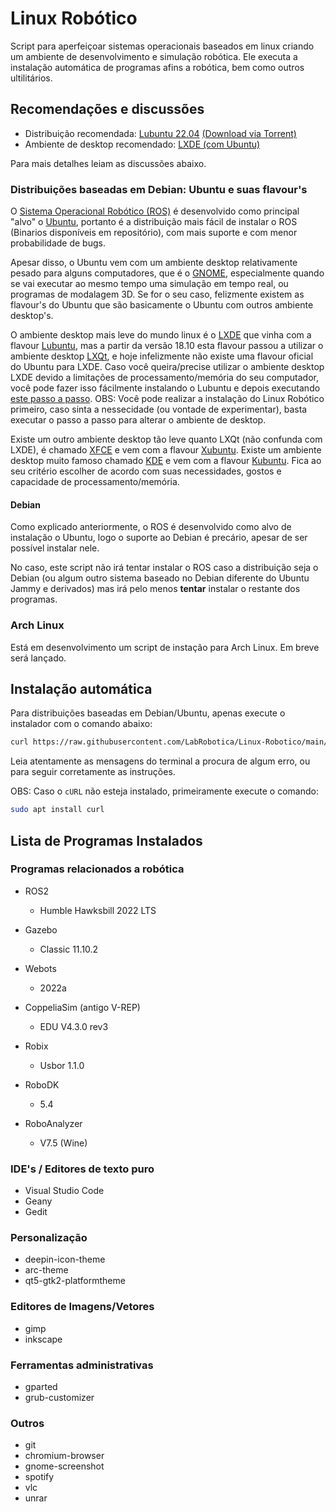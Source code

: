 # Linux Robótico

Script para aperfeiçoar sistemas operacionais baseados em linux criando um ambiente de desenvolvimento e simulação robótica. Ele executa a instalação automática de programas afins a robótica, bem como outros ultilitários.


## Recomendações e discussões

- Distribuição recomendada: [Lubuntu 22.04](https://cdimage.ubuntu.com/lubuntu/releases/22.04/release/lubuntu-22.04-desktop-amd64.iso) [(Download via Torrent)](https://cdimage.ubuntu.com/lubuntu/releases/22.04/release/lubuntu-22.04-desktop-amd64.iso.torrent)
- Ambiente de desktop recomendado: [LXDE (com Ubuntu)](https://github.com/LabRobotica/LubuntuLXDE)

Para mais detalhes leiam as discussões abaixo.


### Distribuições baseadas em Debian: Ubuntu e suas flavour's

O [Sistema Operacional Robótico (ROS)](http://docs.ros.org/en/humble/index.html) é desenvolvido como principal "alvo" o [Ubuntu](https://ubuntu.com/), portanto é a distribuição mais fácil de instalar o ROS (Binarios disponíveis em repositório), com mais suporte e com menor probabilidade de bugs. 

Apesar disso, o Ubuntu vem com um ambiente desktop relativamente pesado para alguns computadores, que é o [GNOME](https://www.gnome.org/), especialmente quando se vai executar ao mesmo tempo uma simulação em tempo real, ou programas de modalagem 3D. Se for o seu caso, felizmente existem as flavour's do Ubuntu que são basicamente o Ubuntu com outros ambiente desktop's.

O ambiente desktop mais leve do mundo linux é o [LXDE](http://www.lxde.org/) que vinha com a flavour [Lubuntu](https://lubuntu.me/), mas a partir da versão 18.10 esta flavour passou a utilizar o ambiente desktop [LXQt](https://lxqt-project.org/), e hoje infelizmente não existe uma flavour oficial do Ubuntu para LXDE. Caso você queira/precise utilizar o ambiente desktop LXDE devido a limitações de processamento/memória do seu computador, você pode fazer isso fácilmente instalando o Lubuntu e depois executando [este passo a passo](https://github.com/LabRobotica/LubuntuLXDE). OBS: Você pode realizar a instalação do Linux Robótico primeiro, caso sinta a nessecidade (ou vontade de experimentar), basta executar o passo a passo para alterar o ambiente de desktop.

Existe um outro ambiente desktop tão leve quanto LXQt (não confunda com LXDE), é chamado [XFCE](https://www.xfce.org/) e vem com a flavour [Xubuntu](https://xubuntu.org/). Existe um ambiente desktop muito famoso chamado [KDE](https://kde.org/) e vem com a flavour [Kubuntu](https://kubuntu.org/). Fica ao seu critério escolher de acordo com suas necessidades, gostos e capacidade de processamento/memória.


#### Debian

Como explicado anteriormente, o ROS é desenvolvido como alvo de instalação o Ubuntu, logo o suporte ao Debian é precário, apesar de ser possível instalar nele.

No caso, este script não irá tentar instalar o ROS caso a distribuição seja o Debian (ou algum outro sistema baseado no Debian diferente do Ubuntu Jammy e derivados) mas irá pelo menos **tentar** instalar o restante dos programas.


### Arch Linux

Está em desenvolvimento um script de instação para Arch Linux. Em breve será lançado.


## Instalação automática

Para distribuições baseadas em Debian/Ubuntu, apenas execute o instalador com o comando abaixo:

```bash
curl https://raw.githubusercontent.com/LabRobotica/Linux-Robotico/main/debian-robotico.sh | sudo bash
```

Leia atentamente as mensagens do terminal a procura de algum erro, ou para seguir corretamente as instruções.

OBS: Caso o ```cURL``` não esteja instalado, primeiramente execute o comando:

```bash
sudo apt install curl
```

## Lista de Programas Instalados

### Programas relacionados a robótica

- ROS2
  - Humble Hawksbill 2022 LTS

- Gazebo
  - Classic 11.10.2

- Webots
  - 2022a

- CoppeliaSim (antigo V-REP)
  - EDU V4.3.0 rev3

- Robix
  - Usbor 1.1.0

- RoboDK
  - 5.4

- RoboAnalyzer
  - V7.5 (Wine)


### IDE's / Editores de texto puro
- Visual Studio Code
- Geany
- Gedit

### Personalização
- deepin-icon-theme
- arc-theme
- qt5-gtk2-platformtheme

### Editores de Imagens/Vetores
- gimp
- inkscape

### Ferramentas administrativas
- gparted
- grub-customizer

### Outros
- git
- chromium-browser
- gnome-screenshot
- spotify
- vlc
- unrar
